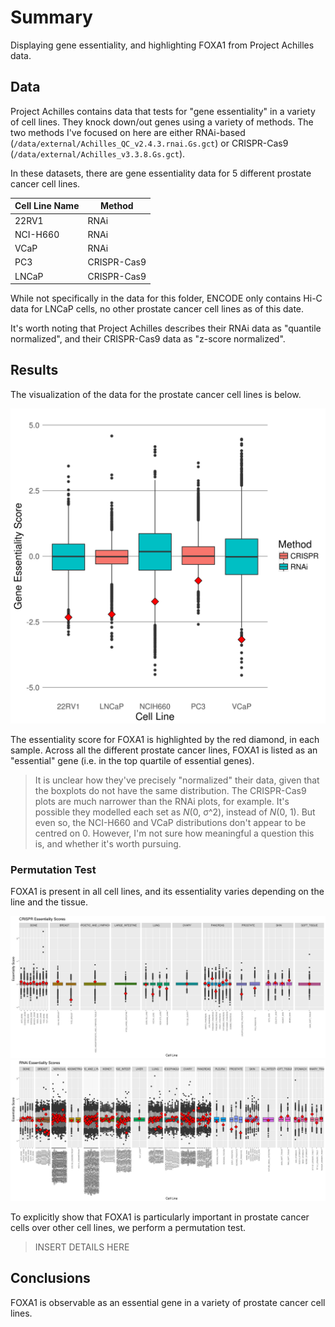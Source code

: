 # Summary

Displaying gene essentiality, and highlighting FOXA1 from Project Achilles data.

## Data

Project Achilles contains data that tests for "gene essentiality" in a variety of cell lines.
They knock down/out genes using a variety of methods.
The two methods I've focused on here are either RNAi-based (`/data/external/Achilles_QC_v2.4.3.rnai.Gs.gct`)
or CRISPR-Cas9 (`/data/external/Achilles_v3.3.8.Gs.gct`).

In these datasets, there are gene essentiality data for 5 different prostate cancer cell lines.

| Cell Line Name | Method |
|----------------|--------|
| 22RV1 | RNAi |
| NCI-H660 | RNAi |
| VCaP | RNAi |
| PC3 | CRISPR-Cas9 |
| LNCaP | CRISPR-Cas9 |

While not specifically in the data for this folder, ENCODE only contains Hi-C data
for LNCaP cells, no other prostate cancer cell lines as of this date.

It's worth noting that Project Achilles describes their RNAi data as "quantile normalized",
and their CRISPR-Cas9 data as "z-score normalized".

## Results

The visualization of the data for the prostate cancer cell lines is below.

![Prostate cancer cell line gene essentiality](essentiality.png)

The essentiality score for FOXA1 is highlighted by the red diamond, in each sample.
Across all the different prostate cancer lines, FOXA1 is listed as an "essential" gene
(i.e. in the top quartile of essential genes).

> It is unclear how they've precisely "normalized" their data, given that the boxplots
do not have the same distribution.
The CRISPR-Cas9 plots are much narrower than the RNAi plots, for example.
It's possible they modelled each set as _N_(0, σ^2), instead of _N_(0, 1).
But even so, the NCI-H660 and VCaP distributions don't appear to be centred on 0.
However, I'm not sure how meaningful a question this is, and whether it's worth pursuing.

### Permutation Test

FOXA1 is present in all cell lines, and its essentiality varies depending on the
line and the tissue.

![CRISPR essentiality scores](crispr-essentiality-all.png)
![RNAi essentiality scores](rnai-essentiality-all.png)

To explicitly show that FOXA1 is particularly important in prostate cancer cells
over other cell lines, we perform a permutation test.

> INSERT DETAILS HERE

## Conclusions

FOXA1 is observable as an essential gene in a variety of prostate cancer cell lines.